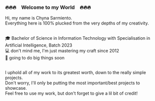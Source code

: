 ### :fire::fire::fire:&emsp;Welcome to my World&emsp;:fire::fire::fire:

<!--
**gleislythine/gleislythine** is a ✨ _special_ ✨ repository because its `README.md` (this file) appears on your GitHub profile.
-->
Hi, my name is Chyna Sarmiento.<br/>
Everything here is 100% plucked from the very depths of my creativity.<br/><br/>

:mortar_board: Bachelor of Science in Information Technology with Specialisation in Artificial Intelligence, Batch 2023<br/>
:computer: don't mind me, I'm just mastering my craft since 2012<br/>
:stars: going to do big things soon<br/><br/>

I uphold all of my work to its greatest worth, down to the really simple projects.<br/>
Don't worry, I'll only be putting the most important/best projects to showcase.<br/>
Feel free to use my work, but don't forget to give a lil bit of credit!<br/>
